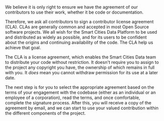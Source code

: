 We believe it is only right to ensure we have the agreement of our contributors to use their work, whether it be code or documentation.

Therefore, we ask all contributors to sign a contributor license agreement (CLA). CLAs are generally common and accepted in most Open Source software projects. We all wish for the Smart Cities Data Platform to be used and distributed as widely as possible, and for its users to be confident about the origins and continuing availability of the code. The CLA help us achieve that goal.

The CLA is a license agreement, which enables the Smart Cities Data team to distribute your code without restriction. It doesn't require you to assign to the project any copyright you have, the ownership of which remains in full with you. It _does_ mean you cannot withdraw permission for its use at a later date.

The next step is for you to select the appropriate agreement based on the terms of your engagement with the codebase (either as an individual or an employee of a corporation), read the terms, and once comfortable, complete the signature process. After this, you will receive a copy of the agreement by email, and we can start to use your valued contribution within the different components of the project.